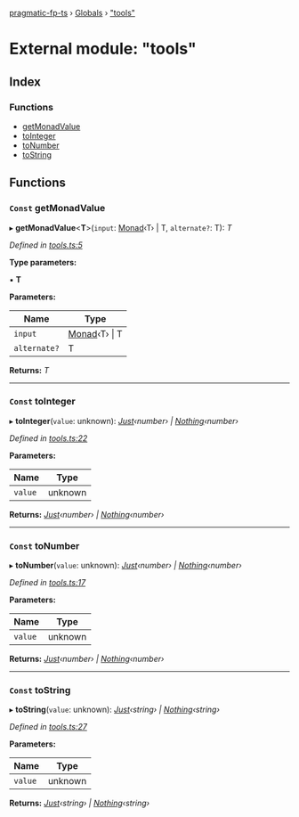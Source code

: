 [pragmatic-fp-ts](../README.md) › [Globals](../globals.md) › ["tools"](_tools_.md)

# External module: "tools"

## Index

### Functions

* [getMonadValue](_tools_.md#const-getmonadvalue)
* [toInteger](_tools_.md#const-tointeger)
* [toNumber](_tools_.md#const-tonumber)
* [toString](_tools_.md#const-tostring)

## Functions

### `Const` getMonadValue

▸ **getMonadValue**<**T**>(`input`: [Monad](../classes/_monad_.monad.md)‹T› | T, `alternate?`: T): *T*

*Defined in [tools.ts:5](https://github.com/hermann-p/pragmatic-fp-ts/blob/bab22d3/src/tools.ts#L5)*

**Type parameters:**

▪ **T**

**Parameters:**

Name | Type |
------ | ------ |
`input` | [Monad](../classes/_monad_.monad.md)‹T› &#124; T |
`alternate?` | T |

**Returns:** *T*

___

### `Const` toInteger

▸ **toInteger**(`value`: unknown): *[Just](../classes/_maybe_.just.md)‹number› | [Nothing](../classes/_maybe_.nothing.md)‹number›*

*Defined in [tools.ts:22](https://github.com/hermann-p/pragmatic-fp-ts/blob/bab22d3/src/tools.ts#L22)*

**Parameters:**

Name | Type |
------ | ------ |
`value` | unknown |

**Returns:** *[Just](../classes/_maybe_.just.md)‹number› | [Nothing](../classes/_maybe_.nothing.md)‹number›*

___

### `Const` toNumber

▸ **toNumber**(`value`: unknown): *[Just](../classes/_maybe_.just.md)‹number› | [Nothing](../classes/_maybe_.nothing.md)‹number›*

*Defined in [tools.ts:17](https://github.com/hermann-p/pragmatic-fp-ts/blob/bab22d3/src/tools.ts#L17)*

**Parameters:**

Name | Type |
------ | ------ |
`value` | unknown |

**Returns:** *[Just](../classes/_maybe_.just.md)‹number› | [Nothing](../classes/_maybe_.nothing.md)‹number›*

___

### `Const` toString

▸ **toString**(`value`: unknown): *[Just](../classes/_maybe_.just.md)‹string› | [Nothing](../classes/_maybe_.nothing.md)‹string›*

*Defined in [tools.ts:27](https://github.com/hermann-p/pragmatic-fp-ts/blob/bab22d3/src/tools.ts#L27)*

**Parameters:**

Name | Type |
------ | ------ |
`value` | unknown |

**Returns:** *[Just](../classes/_maybe_.just.md)‹string› | [Nothing](../classes/_maybe_.nothing.md)‹string›*
